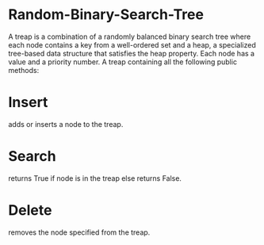 # Random-Binary-Search-Tree
A treap is a combination of a randomly balanced binary search tree where each node contains a key from a well-ordered set and a heap, a specialized tree-based data structure that satisfies the heap property. Each node has a value and a priority number.
A treap containing all the following public methods:
# Insert 
adds or inserts a node to the treap.
# Search 
returns True if node is in the treap else returns False.
# Delete 
removes the node specified from the treap.
